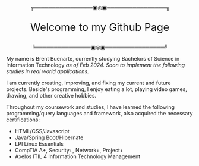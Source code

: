 <p align="center">╔════════════════▣◎▣════════════════╗</p>
<p style="font-size:2em" align="center">Welcome to my Github Page</p>
<p align="center">╚═══════════════▣◎▣════════════════╝</p>
<div>
    <p>My name is Brent Buenarte, currently studying Bachelors of Science in Information Technology <em>as of Feb 2024. Soon to implement the following studies in real world applications.</em></p>
</div>

<div>
<p>I am currently creating, improving, and fixing my current and future projects. Beside's programming, I enjoy eating a lot, playing video games, drawing, and other creative hobbies.</p>
</div>

<div>
<p> Throughout my coursework and studies, I have learned the following programming/query languages and framework, also acquired the necessary certifications:</p>
<ul>
    <li>HTML/CSS/Javascript</li>
    <li>Java/Spring Boot/Hibernate</li>
    <li>LPI Linux Essentials</li>
    <li>CompTIA A+, Security+, Network+, Project+</li>
    <li>Axelos ITIL 4 Information Technology Management</li>
</ul>
